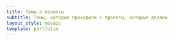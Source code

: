```yaml
---
title: Темы и проекты
subtitle: Темы, которые проходили + проекты, которые делали
layout_style: mosaic
template: portfolio
---
```

